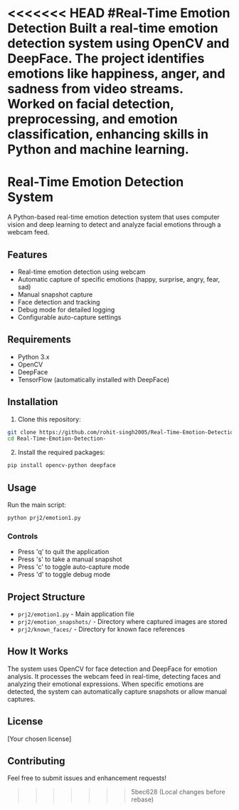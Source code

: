 <<<<<<< HEAD
#Real-Time Emotion Detection 
Built a real-time emotion detection system using OpenCV and DeepFace.
The project identifies emotions like happiness, anger, and sadness from video streams.
Worked on facial detection, preprocessing, and emotion classification, enhancing
skills in Python and machine learning.
=======
# Real-Time Emotion Detection System

A Python-based real-time emotion detection system that uses computer vision and deep learning to detect and analyze facial emotions through a webcam feed.

## Features

- Real-time emotion detection using webcam
- Automatic capture of specific emotions (happy, surprise, angry, fear, sad)
- Manual snapshot capture
- Face detection and tracking
- Debug mode for detailed logging
- Configurable auto-capture settings

## Requirements

- Python 3.x
- OpenCV
- DeepFace
- TensorFlow (automatically installed with DeepFace)

## Installation

1. Clone this repository:
```bash
git clone https://github.com/rohit-singh2005/Real-Time-Emotion-Detection-.git
cd Real-Time-Emotion-Detection-
```

2. Install the required packages:
```bash
pip install opencv-python deepface
```

## Usage

Run the main script:
```bash
python prj2/emotion1.py
```

### Controls
- Press 'q' to quit the application
- Press 's' to take a manual snapshot
- Press 'c' to toggle auto-capture mode
- Press 'd' to toggle debug mode

## Project Structure

- `prj2/emotion1.py` - Main application file
- `prj2/emotion_snapshots/` - Directory where captured images are stored
- `prj2/known_faces/` - Directory for known face references

## How It Works

The system uses OpenCV for face detection and DeepFace for emotion analysis. It processes the webcam feed in real-time, detecting faces and analyzing their emotional expressions. When specific emotions are detected, the system can automatically capture snapshots or allow manual captures.

## License

[Your chosen license]

## Contributing

Feel free to submit issues and enhancement requests! 
>>>>>>> 5bec628 (Local changes before rebase)
